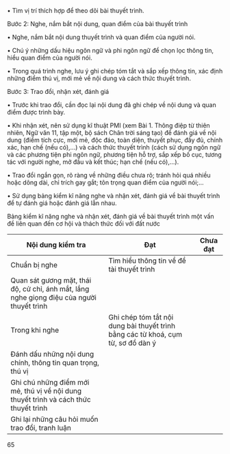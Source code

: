 • Tìm vị trí thích hợp để theo dõi bài thuyết trình.

Bước 2: Nghe, nắm bắt nội dung, quan điểm của bài thuyết trình

• Nghe, nắm bắt nội dung thuyết trình và quan điểm của người nói.

• Chú ý những dấu hiệu ngôn ngữ và phi ngôn ngữ để chọn lọc thông tin, hiểu quan điểm của người nói.

• Trong quá trình nghe, lưu ý ghi chép tóm tắt và sắp xếp thông tin, xác định những điểm thú vị, mới mẻ về nội dung và cách thức thuyết trình.

Bước 3: Trao đổi, nhận xét, đánh giá

• Trước khi trao đổi, cần đọc lại nội dung đã ghi chép về nội dung và quan điểm được trình bày.

• Khi nhận xét, nên sử dụng kĩ thuật PMI (xem Bài 1. Thông điệp từ thiên nhiên, Ngữ văn 11, tập một, bộ sách Chân trời sáng tạo) để đánh giá về nội dung (điểm tích cực, mới mẻ, độc đáo, toàn diện, thuyết phục, đầy đủ, chính xác, hạn chế (nếu có),...) và cách thức thuyết trình (cách sử dụng ngôn ngữ và các phương tiện phi ngôn ngữ, phương tiện hỗ trợ, sắp xếp bố cục, tương tác với người nghe, mở đầu và kết thúc; hạn chế (nếu có),...).

• Trao đổi ngắn gọn, rõ ràng về những điều chưa rõ; tránh hỏi quá nhiều hoặc dông dài, chỉ trích gay gắt; tôn trọng quan điểm của người nói;...

• Sử dụng bảng kiểm kĩ năng nghe và nhận xét, đánh giá về bài thuyết trình để tự đánh giá hoặc đánh giá lẫn nhau.

Bảng kiểm kĩ năng nghe và nhận xét, đánh giá về bài thuyết trình một vấn đề liên quan đến cơ hội và thách thức đối với đất nước

Nội dung kiểm tra | Đạt | Chưa đạt
--- | --- | ---
Chuẩn bị nghe | Tìm hiểu thông tin về đề tài thuyết trình | 
 | Quan sát gương mặt, thái độ, cử chỉ, ánh mắt, lắng nghe giọng điệu của người thuyết trình | 
Trong khi nghe | Ghi chép tóm tắt nội dung bài thuyết trình bằng các từ khoá, cụm từ, sơ đồ dàn ý | 
 | Đánh dấu những nội dung chính, thông tin quan trọng, thú vị | 
 | Ghi chú những điểm mới mẻ, thú vị về nội dung thuyết trình và cách thức thuyết trình | 
 | Ghi lại những câu hỏi muốn trao đổi, tranh luận | 

65